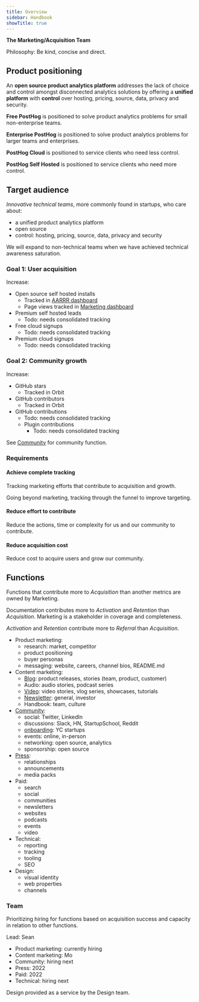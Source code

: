 ```yaml
---
title: Overview
sidebar: Handbook
showTitle: true
---
```


**The Marketing/Acquisition Team**

Philosophy: Be kind, concise and direct.


## Product positioning

An **open source product analytics platform** addresses the lack of choice and control amongst disconnected analytics solutions by offering a **unified platform** with **control** over hosting, pricing, source, data, privacy and security.

**Free PostHog** is positioned to solve product analytics problems for small non-enterprise teams.

**Enterprise PostHog** is positioned to solve product analytics problems for larger teams and enterprises.

**PostHog Cloud** is positioned to service clients who need less control.

**PostHog Self Hosted** is positioned to service clients who need more control.


## Target audience

*Innovative technical teams*, more commonly found in startups, who care about:

- a unified product analytics platform
- open source
- control: hosting, pricing, source, data, privacy and security

We will expand to non-technical teams when we have achieved technical awareness saturation.

### Goal 1: User acquisition

Increase:

- Open source self hosted installs
  - Tracked in [AARRR dashboard](https://app.posthog.com/dashboard/2973)
  - Page views tracked in [Marketing dashboard](https://app.posthog.com/dashboard/2881)
- Premium self hosted leads
  - Todo: needs consolidated tracking
- Free cloud signups
  - Todo: needs consolidated tracking
- Premium cloud signups
  - Todo: needs consolidated tracking

### Goal 2: Community growth

Increase:

- GitHub stars
  -  Tracked in Orbit
- GitHub contributors
  -  Tracked in Orbit
- GitHub contributions
  - Todo: needs consolidated tracking
  - Plugin contributions
    - Todo: needs consolidated tracking

See [Community](./marketing/community) for community function.

### Requirements

#### Achieve complete tracking

Tracking marketing efforts that contribute to acquisition and growth.

Going beyond marketing, tracking through the funnel to improve targeting.

#### Reduce effort to contribute

Reduce the actions, time or complexity for us and our community to contribute.

#### Reduce acquisition cost

Reduce cost to acquire users and grow our community.


## Functions

Functions that contribute more to *Acquisition* than another metrics are owned by Marketing.

Documentation contributes more to *Activation* and *Retention* than *Acquisition*. Marketing is a stakeholder in coverage and completeness.

*Activation* and *Retention* contribute more to *Referral* than *Acquisition*.

- Product marketing:
  - research: market, competitor
  - product positioning
  - buyer personas
  - messaging: website, careers, channel bios, README.md
- Content marketing:
  - [Blog](./marketing/blog): product releases, stories (team, product, customer)
  - Audio: audio stories, podcast series
  - [Video](https://www.youtube.com/channel/UCn4mJ4kK5KVSvozJre645LA): video stories, vlog series, showcases, tutorials
  - [Newsletter](./marketing/newsletter): general, investor
  - Handbook: team, culture
- [Community](./marketing/community):
  - social: Twitter, LinkedIn
  - discussions: Slack, HN, StartupSchool, Reddit
  - [onboarding](https://posthog.com/handbook/growth/sales/yc-onboarding): YC startups
  - events: online, in-person
  - networking: open source, analytics
  - sponsorship: open source
- [Press](./marketing/press):
  - relationships
  - announcements
  - media packs
- Paid:
  - search
  - social
  - communities
  - newsletters
  - websites
  - podcasts
  - events
  - video
- Technical:
  - reporting
  - tracking
  - tooling
  - SEO
- Design:
  - visual identity
  - web properties
  - channels

### Team

Prioritizing hiring for functions based on acquisition success and capacity in relation to other functions.

Lead: Sean

- Product marketing: currently hiring
- Content marketing: Mo
- Community: hiring next
- Press: 2022
- Paid: 2022
- Technical: hiring next

Design provided as a service by the Design team.

